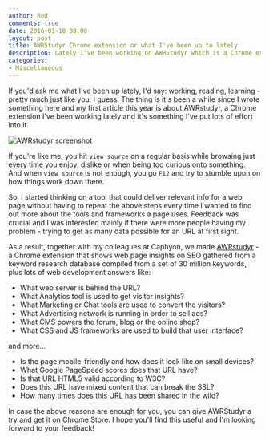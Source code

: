```yaml
---
author: Red
comments: true
date: 2016-01-18 08:00
layout: post
title: AWRStudyr Chrome extension or what I've been up to lately
description: Lately I've been working on AWRStudyr which is a Chrome extension that offers powerful SEO & web technologies insights each time you open a new web page.
categories:
- Miscellaneous
---
```


If you'd ask me what I've been up lately, I'd say: working, reading, learning - pretty much just like you, I guess. The thing is it's been a while since I wrote something here and my first article this year is about AWRstudyr, a Chrome extension I've been working lately and it's something I've put lots of effort into it.

![AWRstudyr screenshot](https://placehold.it/700x400)

<!-- more -->

If you're like me, you hit `view source` on a regular basis while browsing just every time you enjoy, dislike or when being too curious onto something. And when `view source` is not enough, you go `F12` and try to stumble upon on how things work down there.

So, I started thinking on a tool that could deliver relevant info for a web page without having to repeat the above steps every time I wanted to find out more about the tools and frameworks a page uses. Feedback was crucial and I was interested mainly if there were more people having my problem - trying to get as many data possible for an URL at first sight.

As a result, together with my colleagues at Caphyon, we made [AWRstudyr](http://www.awrstudyr.com/) - a Chrome extension that shows web page insights on SEO gathered from a keyword research database compiled from a set of 30 million keywords, plus lots of web development answers like:

- What web server is behind the URL?
- What Analytics tool is used to get visitor insights?
- What Marketing or Chat tools are used to convert the visitors?
- What Advertising network is running in order to sell ads?
- What CMS powers the forum, blog or the online shop?
- What CSS and JS frameworks are used to build that user interface?

and more...

- Is the page mobile-friendly and how does it look like on small devices?
- What Google PageSpeed scores does that URL have?
- Is that URL HTML5 valid according to W3C?
- Does this URL have mixed content that can break the SSL?
- How many times does this URL has been shared in the wild?

In case the above reasons are enough for you, you can give AWRStudyr a try and [get it on Chrome Store](https://chrome.google.com/webstore/detail/awrstudyr/mbkehkfjhncahcaggkncdaacfnikmoid). I hope you'll find this useful and I'm looking forward to your feedback!
